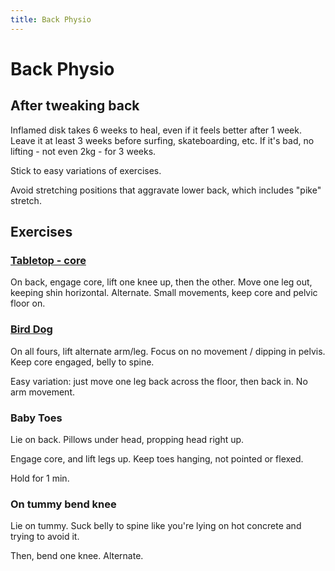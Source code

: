 ```yaml
---
title: Back Physio
---
```


<h1>Back Physio</h1>

## After tweaking back

Inflamed disk takes 6 weeks to heal, even if it feels better after 1 week. Leave it at least 3 weeks before surfing, skateboarding, etc.
If it's bad, no lifting - not even 2kg - for 3 weeks.

Stick to easy variations of exercises.

Avoid stretching positions that aggravate lower back, which includes "pike" stretch.

## Exercises

### [Tabletop - core](https://www.youtube.com/watch?v=-thg0b_8QkQ)

On back, engage core, lift one knee up, then the other.
Move one leg out, keeping shin horizontal. Alternate.
Small movements, keep core and pelvic floor on.

### [Bird Dog](https://www.youtube.com/watch?v=wiFNA3sqjCA)

On all fours, lift alternate arm/leg. Focus on no movement / dipping in pelvis. Keep core engaged, belly to spine.

Easy variation: just move one leg back across the floor, then back in. No arm movement.

### Baby Toes

Lie on back. Pillows under head, propping head right up.

Engage core, and lift legs up. Keep toes hanging, not pointed or flexed.

Hold for 1 min.

### On tummy bend knee

Lie on tummy. Suck belly to spine like you're lying on hot concrete and trying to avoid it.

Then, bend one knee. Alternate.
